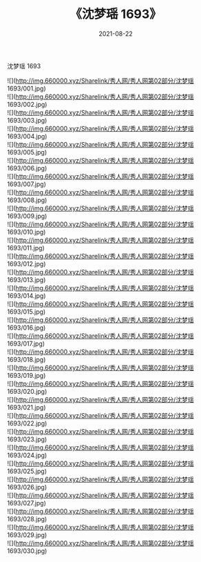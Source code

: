 ﻿---
layout: post
title:  《沈梦瑶 1693》
date:   2021-08-22
img: http://img.660000.xyz/Sharelink/秀人网/秀人网第02部分/沈梦瑶 1693/000.jpg
categories: [美女, 清纯, 唯美]
---

沈梦瑶 1693

  ![](http://img.660000.xyz/Sharelink/秀人网/秀人网第02部分/沈梦瑶 1693/001.jpg) <br> ![](http://img.660000.xyz/Sharelink/秀人网/秀人网第02部分/沈梦瑶 1693/002.jpg) <br> ![](http://img.660000.xyz/Sharelink/秀人网/秀人网第02部分/沈梦瑶 1693/003.jpg) <br> ![](http://img.660000.xyz/Sharelink/秀人网/秀人网第02部分/沈梦瑶 1693/004.jpg) <br> ![](http://img.660000.xyz/Sharelink/秀人网/秀人网第02部分/沈梦瑶 1693/005.jpg) <br> ![](http://img.660000.xyz/Sharelink/秀人网/秀人网第02部分/沈梦瑶 1693/006.jpg) <br> ![](http://img.660000.xyz/Sharelink/秀人网/秀人网第02部分/沈梦瑶 1693/007.jpg) <br> ![](http://img.660000.xyz/Sharelink/秀人网/秀人网第02部分/沈梦瑶 1693/008.jpg) <br> ![](http://img.660000.xyz/Sharelink/秀人网/秀人网第02部分/沈梦瑶 1693/009.jpg) <br> ![](http://img.660000.xyz/Sharelink/秀人网/秀人网第02部分/沈梦瑶 1693/010.jpg) <br> ![](http://img.660000.xyz/Sharelink/秀人网/秀人网第02部分/沈梦瑶 1693/011.jpg) <br> ![](http://img.660000.xyz/Sharelink/秀人网/秀人网第02部分/沈梦瑶 1693/012.jpg) <br> ![](http://img.660000.xyz/Sharelink/秀人网/秀人网第02部分/沈梦瑶 1693/013.jpg) <br> ![](http://img.660000.xyz/Sharelink/秀人网/秀人网第02部分/沈梦瑶 1693/014.jpg) <br> ![](http://img.660000.xyz/Sharelink/秀人网/秀人网第02部分/沈梦瑶 1693/015.jpg) <br> ![](http://img.660000.xyz/Sharelink/秀人网/秀人网第02部分/沈梦瑶 1693/016.jpg) <br> ![](http://img.660000.xyz/Sharelink/秀人网/秀人网第02部分/沈梦瑶 1693/017.jpg) <br> ![](http://img.660000.xyz/Sharelink/秀人网/秀人网第02部分/沈梦瑶 1693/018.jpg) <br> ![](http://img.660000.xyz/Sharelink/秀人网/秀人网第02部分/沈梦瑶 1693/019.jpg) <br> ![](http://img.660000.xyz/Sharelink/秀人网/秀人网第02部分/沈梦瑶 1693/020.jpg) <br> ![](http://img.660000.xyz/Sharelink/秀人网/秀人网第02部分/沈梦瑶 1693/021.jpg) <br> ![](http://img.660000.xyz/Sharelink/秀人网/秀人网第02部分/沈梦瑶 1693/022.jpg) <br> ![](http://img.660000.xyz/Sharelink/秀人网/秀人网第02部分/沈梦瑶 1693/023.jpg) <br> ![](http://img.660000.xyz/Sharelink/秀人网/秀人网第02部分/沈梦瑶 1693/024.jpg) <br> ![](http://img.660000.xyz/Sharelink/秀人网/秀人网第02部分/沈梦瑶 1693/025.jpg) <br> ![](http://img.660000.xyz/Sharelink/秀人网/秀人网第02部分/沈梦瑶 1693/026.jpg) <br> ![](http://img.660000.xyz/Sharelink/秀人网/秀人网第02部分/沈梦瑶 1693/027.jpg) <br> ![](http://img.660000.xyz/Sharelink/秀人网/秀人网第02部分/沈梦瑶 1693/028.jpg) <br> ![](http://img.660000.xyz/Sharelink/秀人网/秀人网第02部分/沈梦瑶 1693/029.jpg) <br> ![](http://img.660000.xyz/Sharelink/秀人网/秀人网第02部分/沈梦瑶 1693/030.jpg) <br>